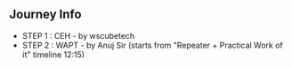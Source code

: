 ## Journey Info

- STEP 1 : CEH - by wscubetech
- STEP 2 : WAPT - by Anuj Sir (starts from "Repeater + Practical Work of it" timeline 12:15)